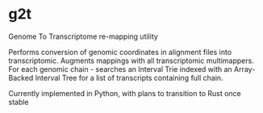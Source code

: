 # g2t
Genome To Transcriptome re-mapping utility

Performs conversion of genomic coordinates in alignment files into transcriptomic. Augments mappings with all transcriptomic multimappers. For each genomic chain - searches an Interval Trie indexed with an Array-Backed Interval Tree for a list of transcripts containing full chain.

Currently implemented in Python, with plans to transition to Rust once stable
